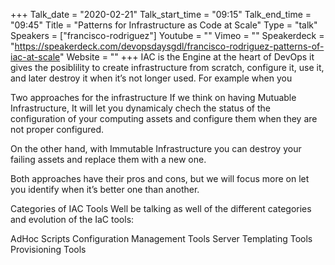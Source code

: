 +++
Talk_date = "2020-02-21"
Talk_start_time = "09:15"
Talk_end_time = "09:45"
Title = "Patterns for Infrastructure as Code at Scale"
Type = "talk"
Speakers = ["francisco-rodriguez"]
Youtube = ""
Vimeo = ""
Speakerdeck = "https://speakerdeck.com/devopsdaysgdl/francisco-rodriguez-patterns-of-iac-at-scale"
Website = ""
+++
IAC​ is the Engine at the heart of DevOps it gives the posiblility to create infrastructure from scratch, configure it, use it, and later destroy it when it’s not longer used. For example when you

Two approaches for the infrastructure
If we think on having Mutuable Infrastructure, It will let you dynamicaly chech the status of the configuration of your computing assets and configure them when they are not proper configured.

On the other hand, with Immutable Infrastructure you can destroy your failing assets and replace them with a new one.

Both approaches have their pros and cons, but we will focus more on let you identify when it’s better one than another.

Categories of IAC Tools
Well be talking as well of the different categories and evolution of the IaC tools:


AdHoc Scripts
Configuration Management Tools
Server Templating Tools
Provisioning Tools
